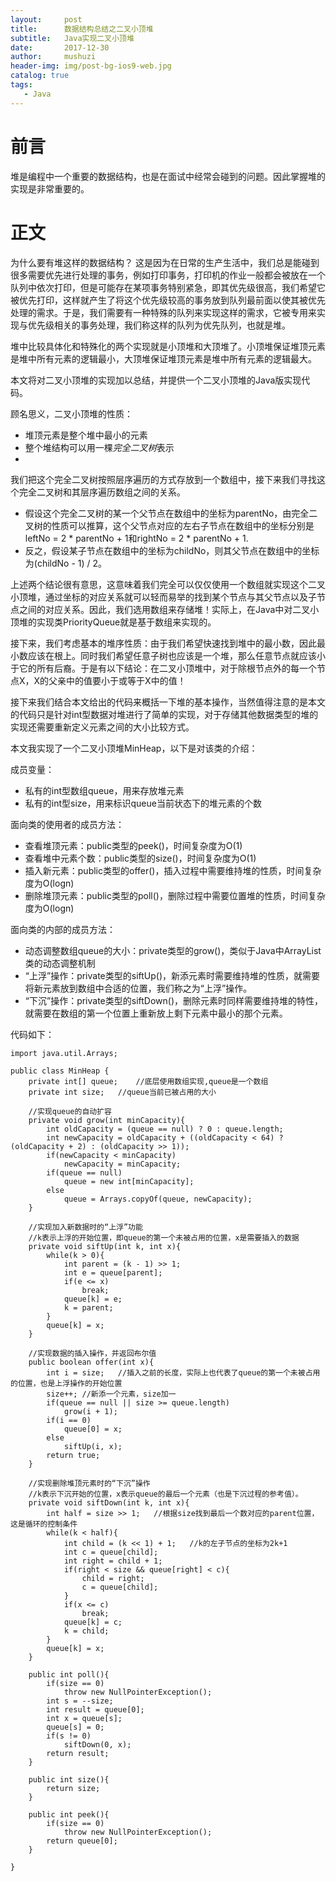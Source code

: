 ```yaml
---
layout:     post
title:      数据结构总结之二叉小顶堆
subtitle:   Java实现二叉小顶堆
date:       2017-12-30
author:     mushuzi
header-img: img/post-bg-ios9-web.jpg
catalog: true
tags:
   - Java
--- 
```


# 前言
堆是编程中一个重要的数据结构，也是在面试中经常会碰到的问题。因此掌握堆的实现是非常重要的。

# 正文
为什么要有堆这样的数据结构？
这是因为在日常的生产生活中，我们总是能碰到很多需要优先进行处理的事务，例如打印事务，打印机的作业一般都会被放在一个队列中依次打印，但是可能存在某项事务特别紧急，即其优先级很高，我们希望它被优先打印，这样就产生了将这个优先级较高的事务放到队列最前面以使其被优先处理的需求。于是，我们需要有一种特殊的队列来实现这样的需求，它被专用来实现与优先级相关的事务处理，我们称这样的队列为优先队列，也就是堆。

堆中比较具体化和特殊化的两个实现就是小顶堆和大顶堆了。小顶堆保证堆顶元素是堆中所有元素的逻辑最小，大顶堆保证堆顶元素是堆中所有元素的逻辑最大。

本文将对二叉小顶堆的实现加以总结，并提供一个二叉小顶堆的Java版实现代码。

顾名思义，二叉小顶堆的性质：
* 堆顶元素是整个堆中最小的元素
* 整个堆结构可以用一棵*完全二叉树*表示
* 
我们把这个完全二叉树按照层序遍历的方式存放到一个数组中，接下来我们寻找这个完全二叉树和其层序遍历数组之间的关系。
* 假设这个完全二叉树的某一个父节点在数组中的坐标为parentNo，由完全二叉树的性质可以推算，这个父节点对应的左右子节点在数组中的坐标分别是leftNo = 2 * parentNo + 1和rightNo = 2 * parentNo + 1. 
* 反之，假设某子节点在数组中的坐标为childNo，则其父节点在数组中的坐标为(childNo - 1) / 2。

上述两个结论很有意思，这意味着我们完全可以仅仅使用一个数组就实现这个二叉小顶堆，通过坐标的对应关系就可以轻而易举的找到某个节点与其父节点以及子节点之间的对应关系。因此，我们选用数组来存储堆！实际上，在Java中对二叉小顶堆的实现类PriorityQueue就是基于数组来实现的。


接下来，我们考虑基本的堆序性质：由于我们希望快速找到堆中的最小数，因此最小数应该在根上。同时我们希望任意子树也应该是一个堆，那么任意节点就应该小于它的所有后裔。于是有以下结论：在二叉小顶堆中，对于除根节点外的每一个节点X，X的父亲中的值要小于或等于X中的值！

接下来我们结合本文给出的代码来概括一下堆的基本操作，当然值得注意的是本文的代码只是针对int型数据对堆进行了简单的实现，对于存储其他数据类型的堆的实现还需要重新定义元素之间的大小比较方式。

本文我实现了一个二叉小顶堆MinHeap，以下是对该类的介绍：

成员变量：
    
* 私有的int型数组queue，用来存放堆元素
* 私有的int型size，用来标识queue当前状态下的堆元素的个数

面向类的使用者的成员方法：

* 查看堆顶元素：public类型的peek()，时间复杂度为O(1)
* 查看堆中元素个数：public类型的size()，时间复杂度为O(1)
* 插入新元素：public类型的offer()，插入过程中需要维持堆的性质，时间复杂度为O(logn)
* 删除堆顶元素：public类型的poll()，删除过程中需要位置堆的性质，时间复杂度为O(logn)

面向类的内部的成员方法：

* 动态调整数组queue的大小：private类型的grow()，类似于Java中ArrayList类的动态调整机制
* “上浮”操作：private类型的siftUp()，新添元素时需要维持堆的性质，就需要将新元素放到数组中合适的位置，我们称之为“上浮”操作。
* “下沉”操作：private类型的siftDown()，删除元素时同样需要维持堆的特性，就需要在数组的第一个位置上重新放上剩下元素中最小的那个元素。

代码如下：
    
    import java.util.Arrays;

    public class MinHeap {
    	private int[] queue;	//底层使用数组实现,queue是一个数组
    	private int size;	//queue当前已被占用的大小
    	
    	//实现queue的自动扩容
    	private void grow(int minCapacity){
    		int oldCapacity = (queue == null) ? 0 : queue.length;
    		int newCapacity = oldCapacity + ((oldCapacity < 64) ? (oldCapacity + 2) : (oldCapacity >> 1));
    		if(newCapacity < minCapacity)
    			newCapacity = minCapacity;
    		if(queue == null)
    			queue = new int[minCapacity];
    		else
    			queue = Arrays.copyOf(queue, newCapacity);
    	}
    	
    	//实现加入新数据时的“上浮”功能
    	//k表示上浮的开始位置，即queue的第一个未被占用的位置，x是需要插入的数据
    	private void siftUp(int k, int x){
    		while(k > 0){
    			int parent = (k - 1) >> 1;
    			int e = queue[parent];
    			if(e <= x)
    				break;
    			queue[k] = e;
    			k = parent;
    		}
    		queue[k] = x;
    	}
    	
    	//实现数据的插入操作，并返回布尔值
    	public boolean offer(int x){
    		int i = size;	//插入之前的长度，实际上也代表了queue的第一个未被占用的位置，也是上浮操作的开始位置
    		size++;	//新添一个元素，size加一
    		if(queue == null || size >= queue.length)
    			grow(i + 1);
    		if(i == 0)
    			queue[0] = x;
    		else
    			siftUp(i, x);
    		return true;
    	}
    	
    	//实现删除堆顶元素时的“下沉”操作
    	//k表示下沉开始的位置，x表示queue的最后一个元素（也是下沉过程的参考值）。
    	private void siftDown(int k, int x){
    		int half = size >> 1;	//根据size找到最后一个数对应的parent位置，这是循环的控制条件
    		while(k < half){
    			int child = (k << 1) + 1;	//k的左子节点的坐标为2k+1
    			int c = queue[child];
    			int right = child + 1;
    			if(right < size && queue[right] < c){
    				child = right;
    				c = queue[child];
    			}
    			if(x <= c)
    				break;
    			queue[k] = c;
    			k = child;
    		}
    		queue[k] = x;
    	}
    	
    	public int poll(){
    		if(size == 0)
    			throw new NullPointerException();
    		int s = --size;
    		int result = queue[0];
    		int x = queue[s];
    		queue[s] = 0;
    		if(s != 0)
    			siftDown(0, x);
    		return result;
    	}
    	
    	public int size(){
    		return size;
    	}
    	
    	public int peek(){
    		if(size == 0)
    			throw new NullPointerException();
    		return queue[0];
    	}
    
    }
    
    
    
